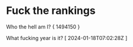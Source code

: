 # Fuck the rankings

Who the hell am I?
{ 1494150 }

What fucking year is it?
[ 2024-01-18T07:02:28Z ]
